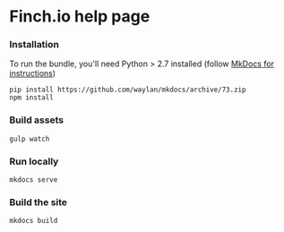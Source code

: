 # Finch.io help page
### Installation
To run the  bundle, you'll need Python > 2.7 installed (follow [MkDocs for instructions](https://github.com/mkdocs/mkdocs/blob/master/docs/index.md#installation))
```
pip install https://github.com/waylan/mkdocs/archive/73.zip
npm install
```

### Build assets
```
gulp watch
```

### Run locally
```
mkdocs serve
```

### Build the site
```
mkdocs build
```
